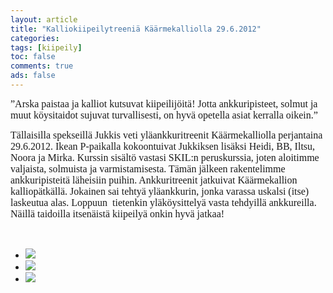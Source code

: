 ```yaml
--- 
layout: article 
title: "Kalliokiipeilytreeniä Käärmekalliolla 29.6.2012" 
categories: 
tags: [kiipeily]
toc: false 
comments: true 
ads: false 
--- 
```


<span
style="font-size: 12.0pt; font-family: 'Times New Roman','serif'; mso-fareast-font-family: 'Times New Roman'; mso-fareast-language: FI;">”Arska
paistaa ja kalliot kutsuvat kiipeilijöitä! </span><span
style="font-size: 12.0pt; font-family: 'Times New Roman','serif'; mso-fareast-font-family: 'Times New Roman'; mso-fareast-language: FI;">Jotta
ankkuripisteet, solmut ja muut köysitaidot sujuvat turvallisesti, on
hyvä opetella asiat kerralla oikein.”</span>

<span
style="font-size: 12.0pt; font-family: 'Times New Roman','serif'; mso-fareast-font-family: 'Times New Roman'; mso-fareast-language: FI;"></span>

<span
style="font-size: 12.0pt; font-family: 'Times New Roman','serif'; mso-fareast-font-family: 'Times New Roman'; mso-fareast-language: FI;">Tällaisilla
spekseillä Jukkis veti yläankkuritreenit Käärmekalliolla perjantaina
29.6.2012. </span><span
style="font-family: 'Times New Roman', serif; font-size: 12pt;">Ikean
P-paikalla kokoontuivat Jukkiksen lisäksi Heidi, BB, Iltsu, Noora ja
Mirka. Kurssin sisältö vastasi SKIL:n peruskurssia, joten aloitimme
valjaista, solmuista ja varmistamisesta. Tämän jälkeen rakentelimme
ankkuripisteitä läheisiin puihin. Ankkuritreenit jatkuivat Käärmekallion
kalliopätkällä. Jokainen sai tehtyä yläankkurin, jonka varassa uskalsi
(itse) laskeutua alas. Loppuun</span><span
style="font-family: 'Times New Roman', serif; font-size: 12pt;"> 
</span><span
style="font-family: 'Times New Roman', serif; font-size: 12pt;">tietenkin
yläköysittelyä vasta tehdyillä ankkureilla. Näillä taidoilla itsenäistä
kiipeilyä onkin hyvä jatkaa!</span><span
style="font-family: 'Times New Roman', serif; font-size: 12pt;"> </span>

<span
style="font-size: 12.0pt; font-family: 'Times New Roman','serif'; mso-fareast-font-family: 'Times New Roman'; mso-fareast-language: FI;"> </span>

<div class="image-gallery">

-   [![](/Media/Default/ImageGalleries/kalliokiipeilytreenia-29.6.2012/Thumbnails/CIMG1146.JPG)](/Media/Default/ImageGalleries/kalliokiipeilytreenia-29.6.2012/CIMG1146.JPG)
-   [![](/Media/Default/ImageGalleries/kalliokiipeilytreenia-29.6.2012/Thumbnails/CIMG1155.JPG)](/Media/Default/ImageGalleries/kalliokiipeilytreenia-29.6.2012/CIMG1155.JPG)
-   [![](/Media/Default/ImageGalleries/kalliokiipeilytreenia-29.6.2012/Thumbnails/CIMG1161.JPG)](/Media/Default/ImageGalleries/kalliokiipeilytreenia-29.6.2012/CIMG1161.JPG)

</div>
